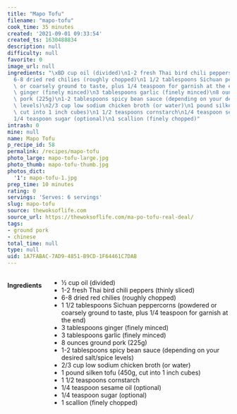 ```yaml
---
title: "Mapo Tofu"
filename: "mapo-tofu"
cook_time: 35 minutes
created: '2021-09-01 09:33:54'
created_ts: 1630488834
description: null
difficulty: null
favorite: 0
image_url: null
ingredients: "\xBD cup oil (divided)\n1-2 fresh Thai bird chili peppers (thinly sliced)\n\
  6-8 dried red chilies (roughly chopped)\n1 1/2 tablespoons Sichuan peppercorns (powdered\
  \ or coarsely ground to taste, plus 1/4 teaspoon for garnish at the end)\n3 tablespoons\
  \ ginger (finely minced)\n3 tablespoons garlic (finely minced)\n8 ounces ground\
  \ pork (225g)\n1-2 tablespoons spicy bean sauce (depending on your desired salt/spice\
  \ levels)\n2/3 cup low sodium chicken broth (or water)\n1 pound silken tofu (450g,\
  \ cut into 1 inch cubes)\n1 1/2 teaspoons cornstarch\n1/4 teaspoon sesame oil (optional)\n\
  1/4 teaspoon sugar (optional)\n1 scallion (finely chopped)"
intrash: 0
mine: null
name: Mapo Tofu
p_recipe_id: 58
permalink: /recipes/mapo-tofu
photo_large: mapo-tofu-large.jpg
photo_thumb: mapo-tofu-thumb.jpg
photos_dict:
  '1': mapo-tofu-1.jpg
prep_time: 10 minutes
rating: 0
servings: 'Serves: 6 servings'
slug: mapo-tofu
source: thewoksoflife.com
source_url: https://thewoksoflife.com/ma-po-tofu-real-deal/
tags:
- ground pork
- chinese
total_time: null
type: null
uid: 1A7FABAC-7AD9-4851-B9CD-1F64461C7DAB
---
```

<div class="columns large-7 small-12" id="writeup">	</div><!-- #writeup -->
</div><!-- #row-one -->
<div class="row" id="row-two">	<div class="columns large-4 small-12" id="ingredients"><h4>Ingredients</h4><div class="box box-ingredients content"><ul>
<li>½ cup oil (divided)</li>
<li>1-2 fresh Thai bird chili peppers (thinly sliced)</li>
<li>6-8 dried red chilies (roughly chopped)</li>
<li>1 1/2 tablespoons Sichuan peppercorns (powdered or coarsely ground to taste, plus 1/4 teaspoon for garnish at the end)</li>
<li>3 tablespoons ginger (finely minced)</li>
<li>3 tablespoons garlic (finely minced)</li>
<li>8 ounces ground pork (225g)</li>
<li>1-2 tablespoons spicy bean sauce (depending on your desired salt/spice levels)</li>
<li>2/3 cup low sodium chicken broth (or water)</li>
<li>1 pound silken tofu (450g, cut into 1 inch cubes)</li>
<li>1 1/2 teaspoons cornstarch</li>
<li>1/4 teaspoon sesame oil (optional)</li>
<li>1/4 teaspoon sugar (optional)</li>
<li>1 scallion (finely chopped)</li>
</ul>
</div>	</div>	<div class="columns large-6 small-12" id="directions">	</div>